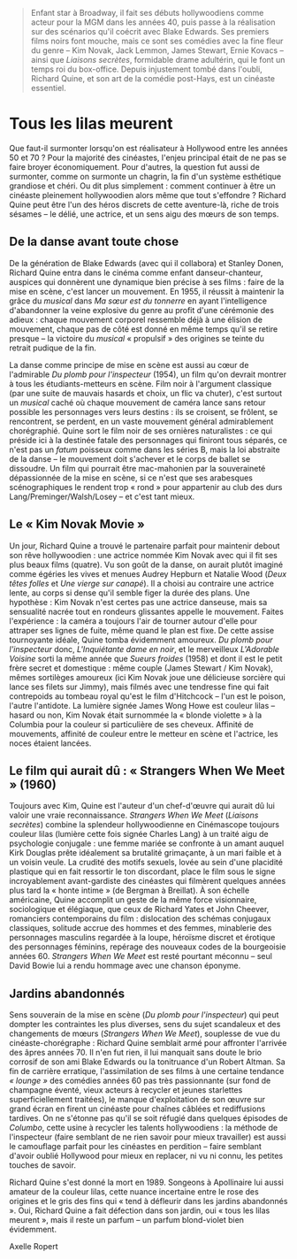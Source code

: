 > Enfant star à Broadway, il fait ses débuts hollywoodiens comme acteur pour la MGM dans les années 40, puis passe à la réalisation sur des scénarios qu'il coécrit avec Blake Edwards. Ses premiers films noirs font mouche, mais ce sont ses comédies avec la fine fleur du genre – Kim Novak, Jack Lemmon, James Stewart, Ernie Kovacs – ainsi que _Liaisons secrètes_, formidable drame adultérin, qui le font un temps roi du box-office. Depuis injustement tombé dans l'oubli, Richard Quine, et son art de la comédie post-Hays, est un cinéaste essentiel.

# Tous les lilas meurent

Que faut-il surmonter lorsqu'on est réalisateur à Hollywood entre les années 50 et 70 ? Pour la majorité des cinéastes, l'enjeu principal était de ne pas se faire broyer économiquement. Pour d'autres, la question fut aussi de surmonter, comme on surmonte un chagrin, la fin d'un système esthétique grandiose et chéri. Ou dit plus simplement : comment continuer à être un cinéaste pleinement hollywoodien alors même que tout s'effondre ? Richard Quine peut être l'un des héros discrets de cette aventure-là, riche de trois sésames – le délié, une actrice, et un sens aigu des mœurs de son temps.

## De la danse avant toute chose

De la génération de Blake Edwards (avec qui il collabora) et Stanley Donen, Richard Quine entra dans le cinéma comme enfant danseur-chanteur, auspices qui donnèrent une dynamique bien précise à ses films : faire de la mise en scène, c'est lancer un mouvement. En 1955, il réussit à maintenir la grâce du _musical_ dans _Ma sœur est du tonnerre_ en ayant l'intelligence d'abandonner la veine explosive du genre au profit d'une cérémonie des adieux : chaque mouvement corporel ressemble déjà à une élision de mouvement, chaque pas de côté est donné en même temps qu'il se retire presque – la victoire du _musical_ « propulsif » des origines se teinte du retrait pudique de la fin.

La danse comme principe de mise en scène est aussi au cœur de l'admirable _Du plomb pour l'inspecteur_ (1954), un film qu'on devrait montrer à tous les étudiants-metteurs en scène. Film noir à l'argument classique (par une suite de mauvais hasards et choix, un flic va chuter), c'est surtout un _musical_ caché où chaque mouvement de caméra lance sans retour possible les personnages vers leurs destins : ils se croisent, se frôlent, se rencontrent, se perdent, en un vaste mouvement général admirablement chorégraphié. Quine sort le film noir de ses ornières naturalistes : ce qui préside ici à la destinée fatale des personnages qui finiront tous séparés, ce n'est pas un _fatum_ poisseux comme dans les séries B, mais la loi abstraite de la danse – le mouvement doit s'achever et le corps de ballet se dissoudre. Un film qui pourrait être mac-mahonien par la souveraineté dépassionnée de la mise en scène, si ce n'est que ses arabesques scénographiques le rendent trop « rond » pour appartenir au club des durs Lang/Preminger/Walsh/Losey – et c'est tant mieux.

## Le « Kim Novak Movie »

Un jour, Richard Quine a trouvé le partenaire parfait pour maintenir debout son rêve hollywoodien : une actrice nommée Kim Novak avec qui il fit ses plus beaux films (quatre). Vu son goût de la danse, on aurait plutôt imaginé comme égéries les vives et menues Audrey Hepburn et Natalie Wood (_Deux têtes folles_ et _Une vierge sur canapé_). Il a choisi au contraire une actrice lente, au corps si dense qu'il semble figer la durée des plans. Une hypothèse : Kim Novak n'est certes pas une actrice danseuse, mais sa sensualité nacrée tout en rondeurs glissantes appelle le mouvement. Faites l'expérience : la caméra a toujours l'air de tourner autour d'elle pour attraper ses lignes de fuite, même quand le plan est fixe. De cette assise tournoyante idéale, Quine tomba évidemment amoureux. _Du plomb pour l'inspecteur_ donc, _L'Inquiétante dame en noir_, et le merveilleux _L'Adorable Voisine_ sorti la même année que _Sueurs froides_ (1958) et dont il est le petit frère secret et domestique : même couple (James Stewart / Kim Novak), mêmes sortilèges amoureux (ici Kim Novak joue une délicieuse sorcière qui lance ses filets sur Jimmy), mais filmés avec une tendresse fine qui fait contrepoids au tombeau royal qu'est le film d'Hitchcock – l'un est le poison, l'autre l'antidote. La lumière signée James Wong Howe est couleur lilas – hasard ou non, Kim Novak était surnommée la « blonde violette » à la Columbia pour la couleur si particulière de ses cheveux. Affinité de mouvements, affinité de couleur entre le metteur en scène et l'actrice, les noces étaient lancées.

## Le film qui aurait dû : « Strangers When We Meet » (1960)

Toujours avec Kim, Quine est l'auteur d'un chef-d'œuvre qui aurait dû lui valoir une vraie reconnaissance. _Strangers When We Meet_ (_Liaisons secrètes_) combine la splendeur hollywoodienne en Cinémascope toujours couleur lilas (lumière cette fois signée Charles Lang) à un traité aigu de psychologie conjugale : une femme mariée se confronte à un amant auquel Kirk Douglas prête idéalement sa brutalité grimaçante, à un mari faible et à un voisin veule. La crudité des motifs sexuels, lovée au sein d'une placidité plastique qui en fait ressortir le ton discordant, place le film sous le signe incroyablement avant-gardiste des cinéastes qui filmèrent quelques années plus tard la « honte intime » (de Bergman à Breillat). À son échelle américaine, Quine accomplit un geste de la même force visionnaire, sociologique et élégiaque, que ceux de Richard Yates et John Cheever, romanciers contemporains du film : dislocation des schémas conjugaux classiques, solitude accrue des hommes et des femmes, minablerie des personnages masculins regardée à la loupe, héroïsme discret et érotique des personnages féminins, repérage des nouveaux codes de la bourgeoisie années 60. _Strangers When We Meet_ est resté pourtant méconnu – seul David Bowie lui a rendu hommage avec une chanson éponyme.

## Jardins abandonnés

Sens souverain de la mise en scène (_Du plomb pour l'inspecteur_) qui peut dompter les contraintes les plus diverses, sens du sujet scandaleux et des changements de mœurs (_Strangers When We Meet_), souplesse de vue du cinéaste-chorégraphe : Richard Quine semblait armé pour affronter l'arrivée des âpres années 70. Il n'en fut rien, il lui manquait sans doute le brio corrosif de son ami Blake Edwards ou la tonitruance d'un Robert Altman. Sa fin de carrière erratique, l'assimilation de ses films à une certaine tendance _« lounge »_ des comédies années 60 pas très passionnante (sur fond de champagne éventé, vieux acteurs à recycler et jeunes starlettes superficiellement traitées), le manque d'exploitation de son œuvre sur grand écran en firent un cinéaste pour chaînes câblées et rediffusions tardives. On ne s'étonne pas qu'il se soit réfugié dans quelques épisodes de _Columbo_, cette usine à recycler les talents hollywoodiens : la méthode de l'inspecteur (faire semblant de ne rien savoir pour mieux travailler) est aussi le camouflage parfait pour les cinéastes en perdition – faire semblant d'avoir oublié Hollywood pour mieux en replacer, ni vu ni connu, les petites touches de savoir.

Richard Quine s'est donné la mort en 1989. Songeons à Apollinaire lui aussi amateur de la couleur lilas, cette nuance incertaine entre le rose des origines et le gris des fins qui « tend à défleurir dans les jardins abandonnés ». Oui, Richard Quine a fait défection dans son jardin, oui « tous les lilas meurent », mais il reste un parfum – un parfum blond-violet bien évidemment.

<div class="author">Axelle Ropert</div>
